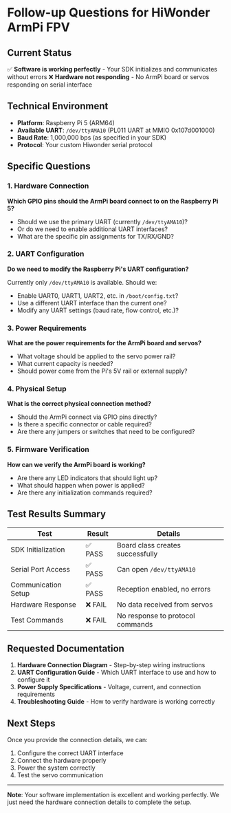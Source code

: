 # Follow-up Questions for HiWonder ArmPi FPV

## Current Status
✅ **Software is working perfectly** - Your SDK initializes and communicates without errors
❌ **Hardware not responding** - No ArmPi board or servos responding on serial interface

## Technical Environment
- **Platform**: Raspberry Pi 5 (ARM64)
- **Available UART**: `/dev/ttyAMA10` (PL011 UART at MMIO 0x107d001000)
- **Baud Rate**: 1,000,000 bps (as specified in your SDK)
- **Protocol**: Your custom Hiwonder serial protocol

## Specific Questions

### 1. Hardware Connection
**Which GPIO pins should the ArmPi board connect to on the Raspberry Pi 5?**

- Should we use the primary UART (currently `/dev/ttyAMA10`)?
- Or do we need to enable additional UART interfaces?
- What are the specific pin assignments for TX/RX/GND?

### 2. UART Configuration
**Do we need to modify the Raspberry Pi's UART configuration?**

Currently only `/dev/ttyAMA10` is available. Should we:
- Enable UART0, UART1, UART2, etc. in `/boot/config.txt`?
- Use a different UART interface than the current one?
- Modify any UART settings (baud rate, flow control, etc.)?

### 3. Power Requirements
**What are the power requirements for the ArmPi board and servos?**

- What voltage should be applied to the servo power rail?
- What current capacity is needed?
- Should power come from the Pi's 5V rail or external supply?

### 4. Physical Setup
**What is the correct physical connection method?**

- Should the ArmPi connect via GPIO pins directly?
- Is there a specific connector or cable required?
- Are there any jumpers or switches that need to be configured?

### 5. Firmware Verification
**How can we verify the ArmPi board is working?**

- Are there any LED indicators that should light up?
- What should happen when power is applied?
- Are there any initialization commands required?

## Test Results Summary

| Test | Result | Details |
|------|--------|---------|
| SDK Initialization | ✅ PASS | Board class creates successfully |
| Serial Port Access | ✅ PASS | Can open `/dev/ttyAMA10` |
| Communication Setup | ✅ PASS | Reception enabled, no errors |
| Hardware Response | ❌ FAIL | No data received from servos |
| Test Commands | ❌ FAIL | No response to protocol commands |

## Requested Documentation

1. **Hardware Connection Diagram** - Step-by-step wiring instructions
2. **UART Configuration Guide** - Which UART interface to use and how to configure it
3. **Power Supply Specifications** - Voltage, current, and connection requirements
4. **Troubleshooting Guide** - How to verify hardware is working correctly

## Next Steps

Once you provide the connection details, we can:
1. Configure the correct UART interface
2. Connect the hardware properly
3. Power the system correctly
4. Test the servo communication

---

**Note**: Your software implementation is excellent and working perfectly. We just need the hardware connection details to complete the setup. 